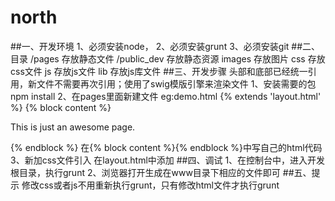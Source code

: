 # north
##一、开发环境
    1、必须安装node，
    2、必须安装grunt
    3、必须安装git
##二、目录
    /pages
        存放静态文件
    /public_dev
        存放静态资源
        images
            存放图片
        css
            存放css文件
        js
            存放js文件
            lib
                存放js库文件
##三、开发步骤
    头部和底部已经统一引用，新文件不需要再次引用；使用了swig模版引擎来渲染文件
    1、安装需要的包
        npm install
    2、在pages里面新建文件 
        eg:demo.html
        {% extends 'layout.html' %}
        {% block content %}
            <p>This is just an awesome page.</p>
        {% endblock %}
        在{% block content %}{% endblock %}中写自己的html代码
    3、新加css文件引入
        在layout.html中添加
##四、调试
    1、在控制台中，进入开发根目录，执行grunt
    2、浏览器打开生成在www目录下相应的文件即可
##五、提示
    修改css或者js不用重新执行grunt，只有修改html文件才执行grunt
    
    
